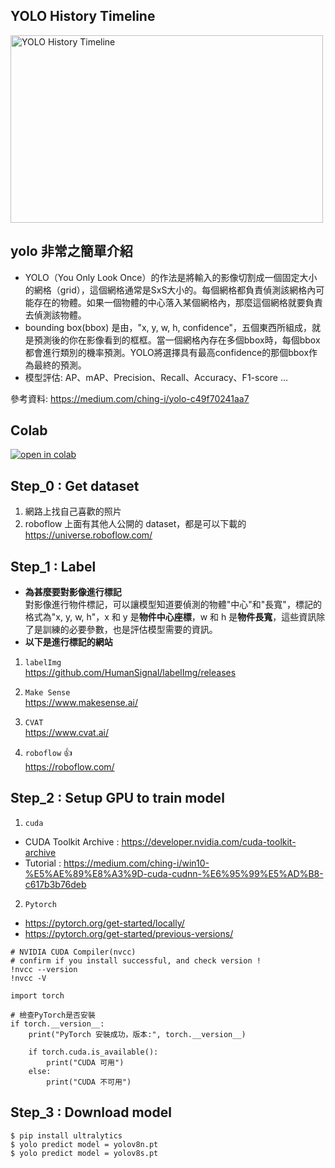 <h2>YOLO History Timeline</h2>

<!-- 使用img標籤插入圖片，並使用width和height屬性調整大小 -->
<img src="https://github.com/howard-liang-B/Yolov8-Project-by-Howard/assets/132919105/3cfc4efa-08b7-4656-9c6d-06cdc4f6bb14" alt="YOLO History Timeline" width="500" height="300">

</body>
</html>

## yolo 非常之簡單介紹
* YOLO（You Only Look Once）的作法是將輸入的影像切割成一個固定大小的網格（grid），這個網格通常是SxS大小的。每個網格都負責偵測該網格內可能存在的物體。如果一個物體的中心落入某個網格內，那麼這個網格就要負責去偵測該物體。
* bounding box(bbox) 是由，"x, y, w, h, confidence"，五個東西所組成，就是預測後的你在影像看到的框框。當一個網格內存在多個bbox時，每個bbox都會進行類別的機率預測。YOLO將選擇具有最高confidence的那個bbox作為最終的預測。
* 模型評估: AP、mAP、Precision、Recall、Accuracy、F1-score ...
  
參考資料: https://medium.com/ching-i/yolo-c49f70241aa7

## Colab
[![open in colab](https://colab.research.google.com/assets/colab-badge.svg)](https://drive.google.com/file/d/1kTU1MA51Hdwt4xGxyyLr2tcZN10Y3Pgh/view?usp=sharing)

## Step_0 : Get dataset
1. 網路上找自己喜歡的照片
2. roboflow 上面有其他人公開的 dataset，都是可以下載的  
   https://universe.roboflow.com/

## Step_1 : Label
* **為甚麼要對影像進行標記**  
  對影像進行物件標記，可以讓模型知道要偵測的物體"中心"和"長寬"，標記的格式為"x, y, w, h"，x 和 y 是**物件中心座標**，w 和 h 是**物件長寬**，這些資訊除了是訓練的必要參數，也是評估模型需要的資訊。
* **以下是進行標記的網站**
1. `labelImg` <br>
https://github.com/HumanSignal/labelImg/releases

2. `Make Sense` <br>
https://www.makesense.ai/

3. `CVAT`  <br> 
https://www.cvat.ai/

4. `roboflow` :thumbsup: <br>
https://roboflow.com/

## Step_2 : Setup GPU to train model

1. `cuda` <br>
* CUDA Toolkit Archive : https://developer.nvidia.com/cuda-toolkit-archive
* Tutorial : https://medium.com/ching-i/win10-%E5%AE%89%E8%A3%9D-cuda-cudnn-%E6%95%99%E5%AD%B8-c617b3b76deb

2. `Pytorch` <br>
* https://pytorch.org/get-started/locally/
* https://pytorch.org/get-started/previous-versions/

```
# NVIDIA CUDA Compiler(nvcc)
# confirm if you install successful, and check version !
!nvcc --version
!nvcc -V
```

```
import torch

# 檢查PyTorch是否安裝
if torch.__version__:
    print("PyTorch 安裝成功，版本:", torch.__version__)
    
    if torch.cuda.is_available():
        print("CUDA 可用")
    else:
        print("CUDA 不可用")
```

## Step_3 : Download model
```
$ pip install ultralytics 
$ yolo predict model = yolov8n.pt 
$ yolo predict model = yolov8s.pt 
```






